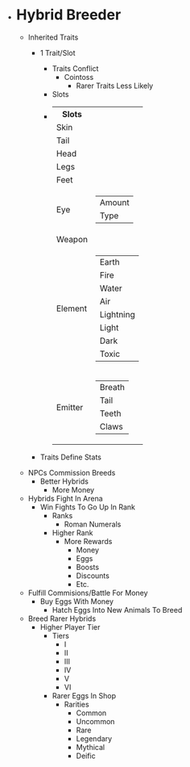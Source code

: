 <!--
># Headings
>># text

># Tables
>>Header 1 | Header 2
>>:-------:|:-------:
>>Cell A1  | Cell A2
>>Cell B1  | Cell B2

># Code
>>## Inline
>>`Text`
>
>>## Keyboard
>><kbd>Text</kbd>
>
>>## Blocks
>>```
>>Line 1
>>Line 2
>>```

># Badges
>>![Static Badge](https://img.shields.io/badge/Example-fff?style=for-the-badge)
-->
- # Hybrid Breeder
  - Inherited Traits
    - 1 Trait/Slot
      - Traits Conflict
        - Cointoss
          - Rarer Traits Less Likely
      - Slots
        <li>
            <table>
                <tr>
                    <th>Slots</th>
                </tr>
                <tr>
                    <td>Skin</td>
                </tr>
                <tr>
                    <td>Tail</td>
                </tr>
                <tr>
                    <td>Head</td>
                </tr>
                <tr>
                    <td>Legs</td>
                </tr>
                <tr>
                    <td>Feet</td>
                </tr>
                <tr>
                    <td>Eye</td>
                    <td>
                        <table>
                            <tr>
                                <td>Amount</td>
                            </tr>
                            <tr>
                                <td>Type</td>
                            </tr>
                        </table>
                    </td>
                </tr>
                <tr>
                    <td>Weapon</td>
                </tr>
                <tr>
                    <td>Element</td>
                    <td>
                        <table>
                            <tr>
                                <td>Earth</td>
                            </tr>
                            <tr>
                                <td>Fire</td>
                            </tr>
                            <tr>
                                <td>Water</td>
                            </tr>
                            <tr>
                                <td>Air</td>
                            </tr>
                            <tr>
                                <td>Lightning</td>
                            </tr>
                            <tr>
                                <td>Light</td>
                            </tr>
                            <tr>
                                <td>Dark</td>
                            </tr>
                            <tr>
                                <td>Toxic</td>
                            </tr>
                        </table>
                    </td>
                </tr>
                <tr>
                    <td>Emitter</td>
                    <td>
                        <table>
                            <tr>
                                <td>Breath</td>
                            </tr>
                            <tr>
                                <td>Tail</td>
                            </tr>
                            <tr>
                                <td>Teeth</td>
                            </tr>
                            <tr>
                                <td>Claws</td>
                            </tr>
                        </table>
                    </td>
                </tr>
            </table>
        </li>

    - Traits Define Stats
  - NPCs Commission Breeds
    - Better Hybrids
      - More Money
  - Hybrids Fight In Arena
    - Win Fights To Go Up In Rank
      - Ranks
        - Roman Numerals
      - Higher Rank
        - More Rewards
          - Money
          - Eggs
          - Boosts
          - Discounts
          - Etc.
  - Fulfill Commisions/Battle For Money
    - Buy Eggs With Money
      - Hatch Eggs Into New Animals To Breed
  - Breed Rarer Hybrids
    - Higher Player Tier
      - Tiers
        - I
        - II
        - III
        - IV
        - V
        - VI
      - Rarer Eggs In Shop
        - Rarities
          - Common
          - Uncommon
          - Rare
          - Legendary
          - Mythical
          - Deific